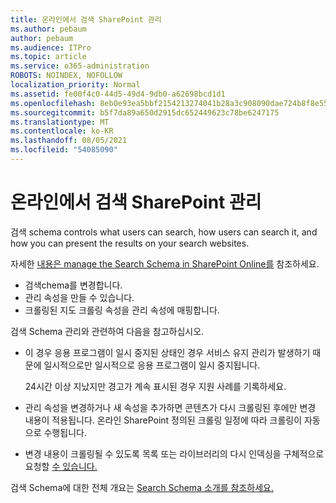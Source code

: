 ```yaml
---
title: 온라인에서 검색 SharePoint 관리
ms.author: pebaum
author: pebaum
ms.audience: ITPro
ms.topic: article
ms.service: o365-administration
ROBOTS: NOINDEX, NOFOLLOW
localization_priority: Normal
ms.assetid: fe00f4c0-44d5-49d4-9db0-a62698bcd1d1
ms.openlocfilehash: 8eb0e93ea5bbf2154213274041b28a3c908090dae724b8f8e55fa2fb05f16d86
ms.sourcegitcommit: b5f7da89a650d2915dc652449623c78be6247175
ms.translationtype: MT
ms.contentlocale: ko-KR
ms.lasthandoff: 08/05/2021
ms.locfileid: "54085090"
---
```

# <a name="manage-search-schema-in-sharepoint-online"></a>온라인에서 검색 SharePoint 관리

검색 schema controls what users can search, how users can search it, and how you can present the results on your search websites. 

자세한 [내용은 manage the Search Schema in SharePoint Online를](https://docs.microsoft.com/sharepoint/manage-search-schema) 참조하세요. 
- 검색chema를 변경합니다.
- 관리 속성을 만들 수 있습니다.
- 크롤링된 지도 크롤링 속성을 관리 속성에 매핑합니다.

검색 Schema 관리와 관련하여 다음을 참고하십시오.

- 이 경우 응용 프로그램이  일시 중지된 상태인 경우 서비스 유지 관리가 발생하기 때문에 일시적으로만 일시적으로 응용 프로그램이 일시 중지됩니다. 

    24시간 이상 지났지만 경고가 계속 표시된 경우 지원 사례를 기록하세요.
- 관리 속성을 변경하거나 새 속성을 추가하면 콘텐츠가 다시 크롤링된 후에만 변경 내용이 적용됩니다. 온라인 SharePoint 정의된 크롤링 일정에 따라 크롤링이 자동으로 수행됩니다.
- 변경 내용이 크롤링될 수 있도록 목록 또는 라이브러리의 다시 인덱싱을 구체적으로 요청할 [수 있습니다.](https://docs.microsoft.com/sharepoint/manage-search-schema#request-re-indexing-of-a-document-library-or-list) 

검색 Schema에 대한 전체 개요는 [Search Schema 소개를 참조하세요.](https://blogs.technet.microsoft.com/tothesharepoint/2012/11/25/introducing-search-schema-for-sharepoint-2013/) 


